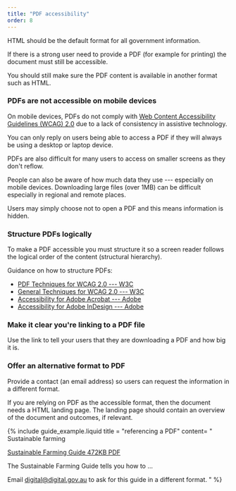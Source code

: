 ```yaml
---
title: "PDF accessibility"
order: 8
---
```


HTML should be the default format for all government information.

If there is a strong user need to provide a PDF (for example for printing) the document must still be accessible.

You should still make sure the PDF content is available in another format such as HTML.

### PDFs are not accessible on mobile devices

On mobile devices, PDFs do not comply with <a href="https://www.w3.org/TR/WCAG20/" rel="external">Web Content Accessibility Guidelines (WCAG) 2.0</a> due to a lack of consistency in assistive technology.

You can only reply on users being able to access a PDF if they will always be using a desktop or laptop device.

PDFs are also difficult for many users to access on smaller screens as they don't reflow.

People can also be aware of how much data they use --- especially on mobile devices. Downloading large files (over 1MB) can be difficult especially in regional and remote places.

Users may simply choose not to open a PDF and this means information is hidden.

### Structure PDFs logically

To make a PDF accessible you must structure it so a screen reader follows the logical order of the content (structural hierarchy).

Guidance on how to structure PDFs:

- <a href="https://www.w3.org/TR/2014/NOTE-WCAG20-TECHS-20140408/pdf.html" rel="exernal">PDF Techniques for WCAG 2.0 --- W3C</a>
- <a href="https://www.w3.org/TR/WCAG20-TECHS/general.html" rel="exernal">General Techniques for WCAG 2.0 --- W3C
- <a href="http://www.adobe.com/accessibility/products/acrobat.html" rel="exernal">Accessibility for Adobe Acrobat --- Adobe</a>
- <a href="http://www.adobe.com/accessibility/products/indesign.html" rel="exernal">Accessibility for Adobe InDesign --- Adobe</a>

### Make it clear you're linking to a PDF file

Use the link to tell your users that they are downloading a PDF and how big it is.

### Offer an alternative format to PDF

Provide a contact (an email address) so users can request the information in a different format.

If you are relying on PDF as the accessible format, then the document needs a HTML landing page. The landing page should contain an overview of the document and outcomes, if relevant.

{% include guide_example.liquid
  title = "referencing a PDF"
  content= "
Sustainable farming

[Sustainable Farming Guide 472KB PDF]()

The Sustainable Farming Guide tells you how to ...

Email [digital@digital.gov.au]() to ask for this guide in a different format.
"
%}
